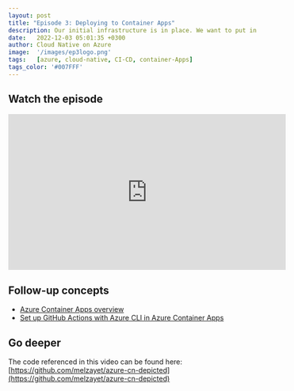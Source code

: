 ```yaml
---
layout: post
title: "Episode 3: Deploying to Container Apps"
description: Our initial infrastructure is in place. We want to put in a repeatable mechanism for deploying our app into Container Apps.
date:   2022-12-03 05:01:35 +0300
author: Cloud Native on Azure
image:  '/images/ep3logo.png'
tags:   [azure, cloud-native, CI-CD, container-Apps]
tags_color: '#007FFF'
---
```


## Watch the episode

<iframe width="560" height="315" src="https://www.youtube.com/embed/1mR-hcR0zWA" title="Episode 3: Deploying to Container Apps" frameborder="0" allow="accelerometer; autoplay; clipboard-write; encrypted-media; gyroscope; picture-in-picture" allowfullscreen></iframe>

<br/>

## Follow-up concepts

* [Azure Container Apps overview](https://learn.microsoft.com/en-us/azure/container-apps/overview)
* [Set up GitHub Actions with Azure CLI in Azure Container Apps](https://learn.microsoft.com/en-us/azure/container-apps/github-actions-cli?tabs=bash)

## Go deeper

The code referenced in this video can be found here: [https://github.com/melzayet/azure-cn-depicted](https://github.com/melzayet/azure-cn-depicted)
